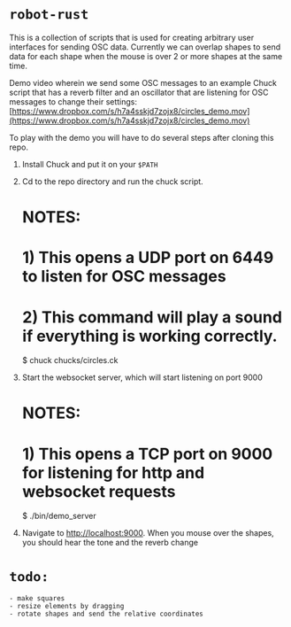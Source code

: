`robot-rust`
==========

This is a collection of scripts that is used for creating arbitrary user interfaces for sending OSC data. Currently we can overlap shapes to send data for each shape when the mouse is over 2 or more shapes at the same time.

Demo video wherein we send some OSC messages to an example Chuck script that has a reverb filter and an oscillator that are listening for OSC messages to change their settings: [https://www.dropbox.com/s/h7a4sskjd7zojx8/circles_demo.mov](https://www.dropbox.com/s/h7a4sskjd7zojx8/circles_demo.mov)

To play with the demo you will have to do several steps after cloning this repo.

1) Install Chuck and put it on your `$PATH`
2) Cd to the repo directory and run the chuck script.

	# NOTES:
	# 1) This opens a UDP port on 6449 to listen for OSC messages
	# 2) This command will play a sound if everything is working correctly.

    $ chuck chucks/circles.ck

3) Start the websocket server, which will start listening on port 9000

	# NOTES:
	# 1) This opens a TCP port on 9000 for listening for http and websocket requests

	$ ./bin/demo_server

4) Navigate to [http://localhost:9000](http://localhost:9000). When you mouse over the shapes, you should hear the tone and the reverb change




`todo:`
====

    - make squares
    - resize elements by dragging
    - rotate shapes and send the relative coordinates
